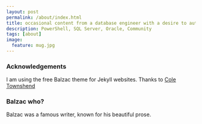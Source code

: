 ```yaml
---
layout: post
permalink: /about/index.html
title: occasional content from a database engineer with a desire to automate
description: PowerShell, SQL Server, Oracle, Community
tags: [about]
image:
  feature: mug.jpg
---
```


### Acknowledgements

I am using the free Balzac theme for Jekyll websites. Thanks to [Cole Townshend](http://coletownsend.com)

### Balzac who?

Balzac was a famous writer, known for his beautiful prose.
